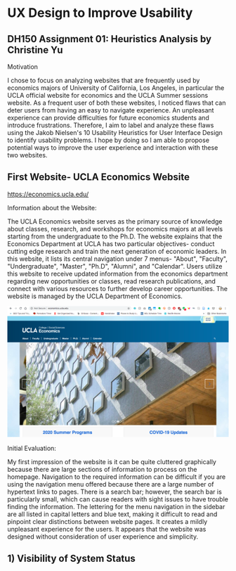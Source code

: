 # UX Design to Improve Usability 
## DH150 Assignment 01: Heuristics Analysis by Christine Yu

Motivation 

I chose to focus on analyzing websites that are frequently used by economics majors of University of California, Los Angeles, in particular the UCLA official website for economics and the UCLA Summer sessions website. As a frequent user of both these websites, I noticed flaws that can deter users from having an easy to navigate experience. An unpleasant experience can provide difficulties for future economics students and introduce frustrations. Therefore, I aim to label and analyze these flaws using the Jakob Nielsen's 10 Usability Heuristics for User Interface Design to identify usability problems. I hope by doing so I am able to propose potential ways to improve the user experience and interaction with these two websites. 

## First Website- UCLA Economics Website
https://economics.ucla.edu/

Information about the Website:
  
  The UCLA Economics website serves as the primary source of knowledge about classes, research, and workshops for economics majors at all levels starting from the undergraduate to the Ph.D. The website explains that the Economics Department at UCLA has two particular objectives- conduct cutting edge research and train the next generation of economic leaders. In this website, it lists its central navigation under 7 menus- "About", "Faculty", "Undergraduate", "Master", "Ph.D", "Alumni", and "Calendar". Users utilize this website to receive updated information from the economics department regarding new opportunities or classes, read research publications, and connect with various resources to further develop career opportunities. The website is managed by the UCLA Department of Economics. 
  
<img src="./Economics department homepage.png" width=”50%”>

Initial Evaluation:

My first impression of the website is it can be quite cluttered graphically because there are large sections of information to process on the homepage. Navigation to the required information can be difficult if you are using the navigation menu offered because there are a large number of hypertext links to pages. There is a search bar; however, the search bar is particularly small, which can cause readers with sight issues to have trouble finding the information. The lettering for the menu navigation in the sidebar are all listed in capital letters and blue text, making it difficult to read and pinpoint clear distinctions between website pages. It creates a mildly unpleasant experience for the users. It appears that the website was designed without consideration of user experience and simplicity. 

## 1) Visibility of System Status

